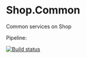 # Shop.Common
Common services on Shop

Pipeline:

[![Build status](https://dev.azure.com/josephville12/Microservices/_apis/build/status/Shop.Common)](https://dev.azure.com/josephville12/Microservices/_build/latest?definitionId=7)
